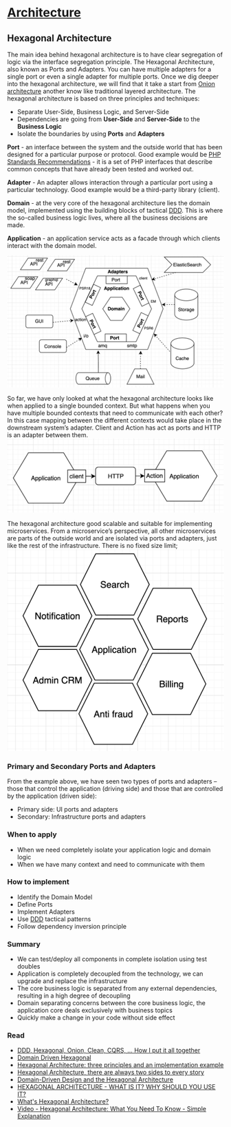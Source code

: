 # [Architecture](README.md)

## Hexagonal Architecture
The main idea behind hexagonal architecture is to have clear segregation of logic via the interface segregation principle.
The Hexagonal Architecture, also known as Ports and Adapters. You can have multiple adapters for a single port or even a single adapter for multiple ports.
Once we dig deeper into the hexagonal architecture, we will find that it take a start from [Onion architecture](onion.md) another know like traditional layered architecture.
The hexagonal architecture is based on three principles and techniques:
* Separate User-Side, Business Logic, and Server-Side
* Dependencies are going from **User-Side** and **Server-Side** to the **Business Logic**
* Isolate the boundaries by using **Ports** and **Adapters**

**Port** - an interface between the system and the outside world that has been designed for a particular purpose or protocol. Good example would be [PHP Standards Recommendations](https://www.php-fig.org/psr/) - it is a set of PHP interfaces that describe common concepts that have already been tested and worked out.

**Adapter** - An adapter allows interaction through a particular port using a particular technology. Good example would be a third-party library (client). 

**Domain** - at the very core of the hexagonal architecture lies the domain model, implemented using the building blocks of tactical [DDD](ddd.md). This is where the so-called business logic lives, where all the business decisions are made.

**Application** - an application service acts as a facade through which clients interact with the domain model.

![cqrs](docs/5.png)

So far, we have only looked at what the hexagonal architecture looks like when applied to a single bounded context. But what happens when you have multiple bounded contexts that need to communicate with each other?
In this case mapping between the different contexts would take place in the downstream system’s adapter. Client and Action has act as ports and HTTP is an adapter between them.
![cqrs](docs/7.png)

The hexagonal architecture good scalable and suitable for implementing microservices. From a microservice’s perspective, all other microservices are parts of the outside world and are isolated via ports and adapters, just like the rest of the infrastructure.
There is no fixed size limit; ![cqrs](docs/6.png)

### Primary and Secondary Ports and Adapters
From the example above, we have seen two types of ports and adapters – those that control the application (driving side) and those that are controlled by the application (driven side):
* Primary side: UI ports and adapters
* Secondary: Infrastructure ports and adapters

### When to apply
* When we need completely isolate your application logic and domain logic
* When we have many context and need to communicate with them

### How to implement
* Identify the Domain Model
* Define Ports
* Implement Adapters
* Use [DDD](ddd.md) tactical patterns
* Follow dependency inversion principle

### Summary
* We can test/deploy all components in complete isolation using test doubles
* Application is completely decoupled from the technology, we can upgrade and replace the infrastructure
* The core business logic is separated from any external dependencies, resulting in a high degree of decoupling
* Domain separating concerns between the core business logic, the application core deals exclusively with business topics
* Quickly make a change in your code without side effect

### Read
* [DDD, Hexagonal, Onion, Clean, CQRS, … How I put it all together](https://herbertograca.com/2017/11/16/explicit-architecture-01-ddd-hexagonal-onion-clean-cqrs-how-i-put-it-all-together/)
* [Domain Driven Hexagonal](https://i.stack.imgur.com/gPKrg.jpg)
* [Hexagonal Architecture: three principles and an implementation example](https://blog.octo.com/hexagonal-architecture-three-principles-and-an-implementation-example/)
* [Hexagonal Architecture, there are always two sides to every story](https://medium.com/ssense-tech/hexagonal-architecture-there-are-always-two-sides-to-every-story-bc0780ed7d9c)
* [Domain-Driven Design and the Hexagonal Architecture](https://vaadin.com/blog/ddd-part-3-domain-driven-design-and-the-hexagonal-architecture)
* [HEXAGONAL ARCHITECTURE - WHAT IS IT? WHY SHOULD YOU USE IT?](https://www.happycoders.eu/software-craftsmanship/hexagonal-architecture/)
* [What's Hexagonal Architecture?](https://medium.com/@luishrsoares/whats-hexagonal-architecture-6da22d4ab600)
* [Video - Hexagonal Architecture: What You Need To Know - Simple Explanation](https://www.youtube.com/watch?v=bDWApqAUjEI)